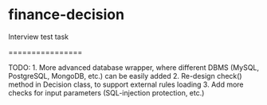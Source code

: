 finance-decision
================

Interview test task

================

TODO:
    1. More advanced database wrapper, where different DBMS (MySQL, PostgreSQL, MongoDB, etc.) can be easily added
    2. Re-design check() method in Decision class, to support external rules loading
    3. Add more checks for input parameters (SQL-injection protection, etc.)
